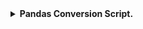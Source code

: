 

<details>
  <summary><b>Pandas Conversion Script.</b></summary>
This is what we've internally used to turn the `.csv` file into `.jsonl`.
  
```python
import pandas as pd 

df = pd.read_csv("data/outofscope-intent-classification-dataset.csv")
X_train, X_test, y_train, y_test = train_test_split(df['text'], 
                                                    df['label'], 
                                                    test_size=5000, 
                                                    stratify=df['label'], 
                                                    random_state=42)

df_train = pd.DataFrame({'text': X_train, 'label': y_train})
df_test = pd.DataFrame({'text': X_test, 'label': y_test})
df_train.to_json("spacy-experiments/intent-benchmark/train.jsonl", orient="records")
df_test.to_json("spacy-experiments/intent-benchmark/test.jsonl", orient="records")
```

</details>
